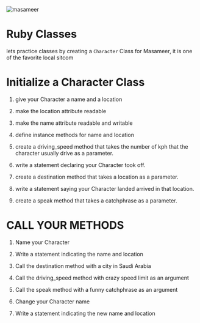 ![masameer](https://thumbs.gfycat.com/SafeCheeryBlacklemur-size_restricted.gif)

# Ruby Classes

lets practice classes by creating a `Character` Class for Masameer, it is one of the favorite local sitcom

# Initialize a Character Class

1. give your Character a name and a location

2. make the location attribute readable

3. make the name attribute readable and writable

4. define instance methods for name and location

5. create a driving_speed method that takes the number of kph that the character usually drive as a parameter.

6. write a statement declaring your Character took off.

7. create a destination method that takes a location as a parameter.

8. write a statement saying your Character landed arrived in that location.

9. create a speak method that takes a catchphrase as a parameter.

# CALL YOUR METHODS

1. Name your Character

2. Write a statement indicating the name and location

3. Call the destination method with a city in Saudi Arabia

4. Call the driving_speed method with crazy speed limit as an argument

5. Call the speak method with a funny catchphrase as an argument

6. Change your Character name

7. Write a statement indicating the new name and location
